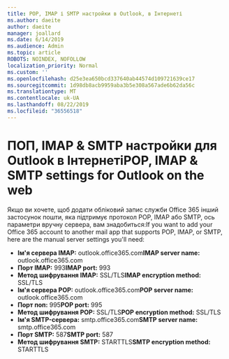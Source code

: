 ```yaml
---
title: POP, IMAP і SMTP настройки в Outlook, в Інтернеті
ms.author: daeite
author: daeite
manager: joallard
ms.date: 6/14/2019
ms.audience: Admin
ms.topic: article
ROBOTS: NOINDEX, NOFOLLOW
localization_priority: Normal
ms.custom: ''
ms.openlocfilehash: d25e3ea650bcd337640ab44574d109721639ce17
ms.sourcegitcommit: 1d98db8acb9959aba3b5e308a567ade6b62da56c
ms.translationtype: MT
ms.contentlocale: uk-UA
ms.lasthandoff: 08/22/2019
ms.locfileid: "36556518"
---
```

# <a name="pop-imap--smtp-settings-for-outlook-on-the-web"></a><span data-ttu-id="032b4-102">ПОП, IMAP & SMTP настройки для Outlook в Інтернеті</span><span class="sxs-lookup"><span data-stu-id="032b4-102">POP, IMAP & SMTP settings for Outlook on the web</span></span>

<span data-ttu-id="032b4-103">Якщо ви хочете, щоб додати обліковий запис служби Office 365 інший застосунок пошти, яка підтримує протокол POP, IMAP або SMTP, ось параметри вручну сервера, вам знадобиться:</span><span class="sxs-lookup"><span data-stu-id="032b4-103">If you want to add your Office 365 account to another mail app that supports POP, IMAP, or SMTP, here are the manual server settings you'll need:</span></span>
  
- <span data-ttu-id="032b4-104">**Ім'я сервера IMAP:** outlook.office365.com</span><span class="sxs-lookup"><span data-stu-id="032b4-104">**IMAP server name:** outlook.office365.com</span></span>
- <span data-ttu-id="032b4-105">**Порт IMAP:** 993</span><span class="sxs-lookup"><span data-stu-id="032b4-105">**IMAP port:** 993</span></span>
- <span data-ttu-id="032b4-106">**Метод шифрування IMAP:** SSL/TLS</span><span class="sxs-lookup"><span data-stu-id="032b4-106">**IMAP encryption method:** SSL/TLS</span></span>
- <span data-ttu-id="032b4-107">**Ім'я сервера POP:** outlook.office365.com</span><span class="sxs-lookup"><span data-stu-id="032b4-107">**POP server name:** outlook.office365.com</span></span>  
- <span data-ttu-id="032b4-108">**Порт поп:** 995</span><span class="sxs-lookup"><span data-stu-id="032b4-108">**POP port:** 995</span></span>  
- <span data-ttu-id="032b4-109">**Метод шифрування POP:** SSL/TLS</span><span class="sxs-lookup"><span data-stu-id="032b4-109">**POP encryption method:** SSL/TLS</span></span>  
- <span data-ttu-id="032b4-110">**Ім'я SMTP-сервера:** smtp.office365.com</span><span class="sxs-lookup"><span data-stu-id="032b4-110">**SMTP server name:** smtp.office365.com</span></span>
- <span data-ttu-id="032b4-111">**Порт SMTP:** 587</span><span class="sxs-lookup"><span data-stu-id="032b4-111">**SMTP port:** 587</span></span>
- <span data-ttu-id="032b4-112">**Метод шифрування SMTP:** STARTTLS</span><span class="sxs-lookup"><span data-stu-id="032b4-112">**SMTP encryption method:** STARTTLS</span></span>